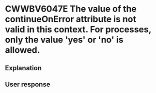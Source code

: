 # CWWBV6047E The value of the continueOnError attribute is not valid in this context. For processes, only the value 'yes' or 'no' is allowed.

## Explanation

## User response